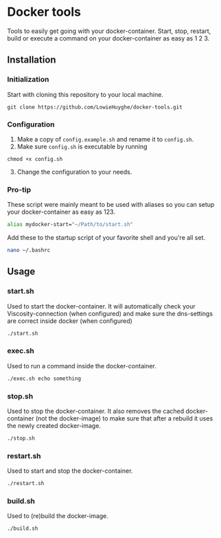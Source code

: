# Docker tools
Tools to easily get going with your docker-container. Start, stop, restart, build or execute a command on your docker-container as easy as 1 2 3.

## Installation

### Initialization
Start with cloning this repository to your local machine.
```
git clone https://github.com/LowieHuyghe/docker-tools.git
```
### Configuration
1. Make a copy of ```config.example.sh``` and rename it to ```config.sh```.
2. Make sure ```config.sh``` is executable by running
```
chmod +x config.sh
```
3. Change the configuration to your needs.

### Pro-tip
These script were mainly meant to be used with aliases so you can setup your docker-container as easy as 123.
```bash
alias mydocker-start="~/Path/to/start.sh"
```
Add these to the startup script of your favorite shell and you're all set.
```bash
nano ~/.bashrc
```

## Usage

### start.sh
Used to start the docker-container. It will automatically check your Viscosity-connection (when configured) and make sure the dns-settings are correct inside docker (when configured)
```bash
./start.sh
```

### exec.sh
Used to run a command inside the docker-container.
```bash
./exec.sh echo something
```

### stop.sh
Used to stop the docker-container. It also removes the cached docker-container (not the docker-image) to make sure that after a rebuild it uses the newly created docker-image.
```bash
./stop.sh
```

### restart.sh
Used to start and stop the docker-container.
```bash
./restart.sh
```

### build.sh
Used to (re)build the docker-image.
```bash
./build.sh
```